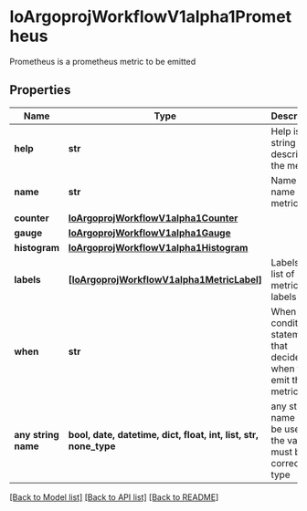# IoArgoprojWorkflowV1alpha1Prometheus

Prometheus is a prometheus metric to be emitted

## Properties
Name | Type | Description | Notes
------------ | ------------- | ------------- | -------------
**help** | **str** | Help is a string that describes the metric | 
**name** | **str** | Name is the name of the metric | 
**counter** | [**IoArgoprojWorkflowV1alpha1Counter**](IoArgoprojWorkflowV1alpha1Counter.md) |  | [optional] 
**gauge** | [**IoArgoprojWorkflowV1alpha1Gauge**](IoArgoprojWorkflowV1alpha1Gauge.md) |  | [optional] 
**histogram** | [**IoArgoprojWorkflowV1alpha1Histogram**](IoArgoprojWorkflowV1alpha1Histogram.md) |  | [optional] 
**labels** | [**[IoArgoprojWorkflowV1alpha1MetricLabel]**](IoArgoprojWorkflowV1alpha1MetricLabel.md) | Labels is a list of metric labels | [optional] 
**when** | **str** | When is a conditional statement that decides when to emit the metric | [optional] 
**any string name** | **bool, date, datetime, dict, float, int, list, str, none_type** | any string name can be used but the value must be the correct type | [optional]

[[Back to Model list]](../README.md#documentation-for-models) [[Back to API list]](../README.md#documentation-for-api-endpoints) [[Back to README]](../README.md)


